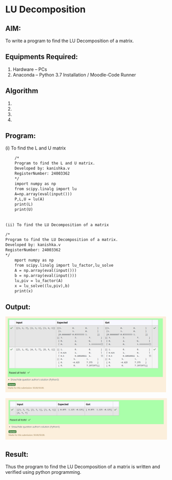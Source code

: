 # LU Decomposition 

## AIM:
To write a program to find the LU Decomposition of a matrix.

## Equipments Required:
1. Hardware – PCs
2. Anaconda – Python 3.7 Installation / Moodle-Code Runner

## Algorithm
1. 
2. 
3. 
4. 

## Program:
(i) To find the L and U matrix
```
    /*
    Program to find the L and U matrix.
    Developed by: kanishka.v
    RegisterNumber: 24003362
    */
    import numpy as np
    from scipy.linalg import lu
    A=np.array(eval(input()))
    P,L,U = lu(A)
    print(L)
    print(U)
    

(ii) To find the LU Decomposition of a matrix
```
    /*
    Program to find the LU Decomposition of a matrix.
    Developed by: kanishka.v
    RegisterNumber: 24003362       
    */       
        mport numpy as np
        from scipy.linalg import lu_factor,lu_solve
        A = np.array(eval(input()))
        b = np.array(eval(input()))
        lu,piv = lu_factor(A)
        x = lu_solve((lu,piv),b)
        print(x)

## Output:
![result](<Screenshot (46).png>)

![result](<Screenshot (45).png>)


## Result:
Thus the program to find the LU Decomposition of a matrix is written and verified using python programming.

